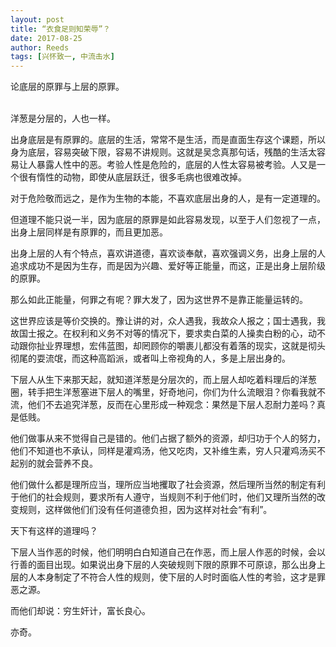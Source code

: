 ```yaml
---
layout: post
title: “衣食足则知荣辱”？
date: 2017-08-25
author: Reeds
tags: [兴怀致一, 中流击水]
---
```


 论底层的原罪与上层的原罪。

<!--- more --->

<br>洋葱是分层的，人也一样。

出身底层是有原罪的。底层的生活，常常不是生活，而是直面生存这个课题，所以身为底层，容易突破下限，容易不讲规则。这就是吴念真那句话，残酷的生活太容易让人暴露人性中的恶。考验人性是危险的，底层的人性太容易被考验。人又是一个很有惰性的动物，即使从底层跃迁，很多毛病也很难改掉。

对于危险敬而远之，是作为生物的本能，不喜欢底层出身的人，是有一定道理的。

但道理不能只说一半，因为底层的原罪是如此容易发现，以至于人们忽视了一点，出身上层同样是有原罪的，而且更加恶。

出身上层的人有个特点，喜欢讲道德，喜欢谈奉献，喜欢强调义务，出身上层的人追求成功不是因为生存，而是因为兴趣、爱好等正能量，而这，正是出身上层阶级的原罪。

那么如此正能量，何罪之有呢？罪大发了，因为这世界不是靠正能量运转的。

这世界应该是等价交换的。豫让讲的对，众人遇我，我故众人报之；国士遇我，我故国士报之。在权利和义务不对等的情况下，要求卖白菜的人操卖白粉的心，动不动跟你扯业界理想，宏伟蓝图，却罔顾你的嚼裹儿都没有着落的现实，这就是彻头彻尾的耍流氓，而这种高蹈派，或者叫上帝视角的人，多是上层出身的。

下层人从生下来那天起，就知道洋葱是分层次的，而上层人却吃着料理后的洋葱圈，转手把生洋葱塞进下层人的嘴里，好奇地问，你们为什么流眼泪？你看我就不流，他们不去追究洋葱，反而在心里形成一种观念：果然是下层人忍耐力差吗？真是低贱。

他们做事从来不觉得自己是错的。他们占据了额外的资源，却归功于个人的努力，他们不知道也不承认，同样是灌鸡汤，他又吃肉，又补维生素，穷人只灌鸡汤买不起别的就会营养不良。

他们做什么都是理所应当，理所应当地攫取了社会资源，然后理所当然的制定有利于他们的社会规则，要求所有人遵守，当规则不利于他们时，他们又理所当然的改变规则，这样做他们们没有任何道德负担，因为这样对社会“有利”。

天下有这样的道理吗？

下层人当作恶的时候，他们明明白白知道自己在作恶，而上层人作恶的时候，会以行善的面目出现。如果说出身下层的人突破规则下限的原罪不可原谅，那么出身上层的人本身制定了不符合人性的规则，使下层的人时时面临人性的考验，这才是罪恶之源。

而他们却说：穷生奸计，富长良心。

亦奇。